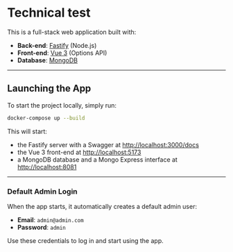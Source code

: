 # Technical test

This is a full-stack web application built with:

- **Back-end**: [Fastify](https://www.fastify.io/) (Node.js)
- **Front-end**: [Vue 3](https://vuejs.org/) (Options API)
- **Database**: [MongoDB](https://www.mongodb.com/)

---

## Launching the App

To start the project locally, simply run:

```bash
docker-compose up --build
```

This will start:

- the Fastify server with a Swagger at [http://localhost:3000/docs](http://localhost:3000/docs)  
- the Vue 3 front-end at [http://localhost:5173](http://localhost:5173)  
- a MongoDB database and a Mongo Express interface at [http://localhost:8081](http://localhost:8081)

---

### Default Admin Login

When the app starts, it automatically creates a default admin user:

- **Email**: `admin@admin.com`  
- **Password**: `admin`

Use these credentials to log in and start using the app.